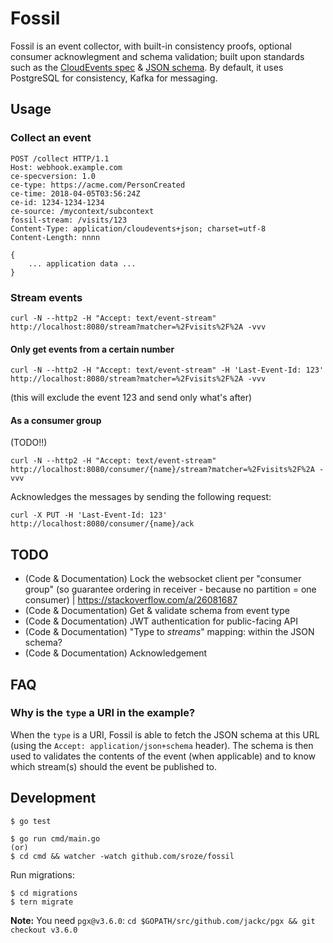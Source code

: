 # Fossil

Fossil is an event collector, with built-in consistency proofs, optional consumer acknowlegment and schema validation; 
built upon standards such as the [CloudEvents spec](https://github.com/cloudevents/spec) & [JSON schema](https://json-schema.org/). 
By default, it uses PostgreSQL for consistency, Kafka for messaging. 

## Usage

### Collect an event 

```
POST /collect HTTP/1.1
Host: webhook.example.com
ce-specversion: 1.0
ce-type: https://acme.com/PersonCreated
ce-time: 2018-04-05T03:56:24Z
ce-id: 1234-1234-1234
ce-source: /mycontext/subcontext
fossil-stream: /visits/123
Content-Type: application/cloudevents+json; charset=utf-8
Content-Length: nnnn

{
    ... application data ...
}
```

### Stream events

```
curl -N --http2 -H "Accept: text/event-stream"  http://localhost:8080/stream?matcher=%2Fvisits%2F%2A -vvv
```

#### Only get events from a certain number

```
curl -N --http2 -H "Accept: text/event-stream" -H 'Last-Event-Id: 123' http://localhost:8080/stream?matcher=%2Fvisits%2F%2A -vvv
```

(this will exclude the event 123 and send only what's after)

#### As a consumer group

(TODO!!)

```
curl -N --http2 -H "Accept: text/event-stream" http://localhost:8080/consumer/{name}/stream?matcher=%2Fvisits%2F%2A -vvv
```

Acknowledges the messages by sending the following request:
```
curl -X PUT -H 'Last-Event-Id: 123' http://localhost:8080/consumer/{name}/ack
```


## TODO

- (Code & Documentation) Lock the websocket client per "consumer group" (so guarantee ordering in receiver - because no partition = one consumer) | https://stackoverflow.com/a/26081687
- (Code & Documentation) Get & validate schema from event type
- (Code & Documentation) JWT authentication for public-facing API
- (Code & Documentation) "Type to _streams_" mapping: within the JSON schema?
- (Code & Documentation) Acknowledgement

## FAQ

### Why is the `type` a URI in the example?

When the `type` is a URI, Fossil is able to fetch the JSON schema at this URL (using the `Accept: application/json+schema` header). 
The schema is then used to validates the contents of the event (when applicable) and to know which stream(s)
should the event be published to.

## Development

```
$ go test
```

```
$ go run cmd/main.go
(or)
$ cd cmd && watcher -watch github.com/sroze/fossil
```

Run migrations:

```
$ cd migrations
$ tern migrate
```

**Note:** You need `pgx@v3.6.0`: `cd $GOPATH/src/github.com/jackc/pgx && git checkout v3.6.0`
